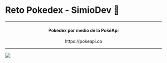 # Reto Pokedex - SimioDev 🐒

<hr>
<span align="center">
  <span>
    <h4 align="center">Pokedex por medio de la PokéApi
    </h4>
    <p><span align="center">https://pokeapi.co</span></p>
  </span>
</span>
<hr>

<img src="https://ibb.co/2yjY7gV"></img>
